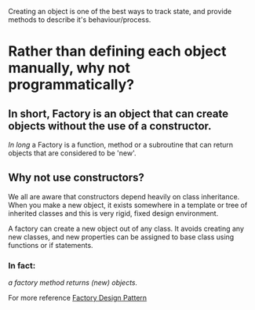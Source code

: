 
Creating an object is one of the best ways to track state, and provide methods to describe it's behaviour/process.

# Rather than defining each object manually, why not programmatically?

## In short, Factory is an object that can create objects without the use of a constructor.

*In long* a Factory is a function, method or a subroutine that can return objects that are considered to be 'new'.


## Why not use constructors?
We all are aware that constructors depend heavily on class inheritance. When you make a new object, it exists somewhere
in a template or tree of inherited classes and this is very rigid, fixed design environment.

A factory can create a new object out of any class. It avoids creating any new classes, and new properties can be
assigned to base class using functions or if statements.

### In fact:
*a factory method returns (new) objects.*

For more reference [Factory Design Pattern](https://codeburst.io/what-is-a-factory-design-pattern-d3315ccc912b)
